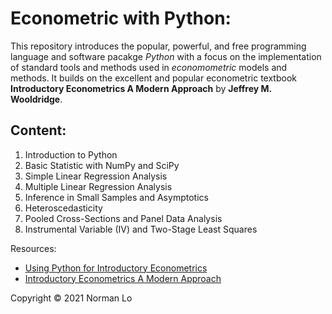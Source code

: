 # Econometric with Python:

This repository introduces the popular, powerful, and free programming language and software pacakge *Python* with a focus on the implementation of standard tools and methods used in *economometric* models and methods. It builds on the excellent and popular econometric textbook **Introductory Econometrics A Modern Approach** by **Jeffrey M. Wooldridge**. 

## Content:
1. Introduction to Python
2. Basic Statistic with NumPy and SciPy
3. Simple Linear Regression Analysis
4. Multiple Linear Regression Analysis
5. Inference in Small Samples and Asymptotics
6. Heteroscedasticity
7. Pooled Cross-Sections and Panel Data Analysis
8. Instrumental Variable (IV) and Two-Stage Least Squares

Resources:
- [Using Python for Introductory Econometrics](https://www.amazon.com/dp/B08924H17Y)
- [Introductory Econometrics A Modern Approach](https://economics.ut.ac.ir/documents/3030266/14100645/Jeffrey_M._Wooldridge_Introductory_Econometrics_A_Modern_Approach__2012.pdf)

Copyright © 2021 Norman Lo
